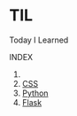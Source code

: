 # TIL
Today I Learned 

INDEX

1. 
2. [CSS](./02_CSS/191022_CSS.md)
3. [Python]()
4. [Flask](./04_Flask/191023_Flask.md)
